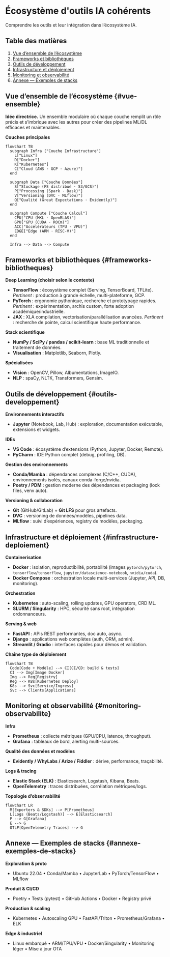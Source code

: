 # Écosystème d'outils IA cohérents

Comprendre les outils et leur intégration dans l’écosystème IA.

## Table des matières

1. [Vue d’ensemble de l’écosystème](#vue-ensemble)
2. [Frameworks et bibliothèques](#frameworks-bibliotheques)
3. [Outils de développement](#outils-developpement)
4. [Infrastructure et déploiement](#infrastructure-deploiement)
5. [Monitoring et observabilité](#monitoring-observabilite)
6. [Annexe — Exemples de stacks](#annexe-exemples-de-stacks)



## Vue d’ensemble de l’écosystème {#vue-ensemble}

**Idée directrice.** Un ensemble modulaire où chaque couche remplit un rôle précis et s’imbrique avec les autres pour créer des pipelines ML/DL efficaces et maintenables.

**Couches principales**

```mermaid
flowchart TB
  subgraph Infra ["Couche Infrastructure"]
    L["Linux"]
    D["Docker"]
    K["Kubernetes"]
    C["Cloud (AWS · GCP · Azure)"]
  end

  subgraph Data ["Couche Données"]
    S["Stockage (FS distribué · S3/GCS)"]
    P["Processing (Spark · Dask)"]
    V["Versioning (DVC · MLflow)"]
    Q["Qualité (Great Expectations · Evidently)"]
  end

  subgraph Compute ["Couche Calcul"]
    CPU["CPU (MKL · OpenBLAS)"]
    GPU["GPU (CUDA · ROCm)"]
    ACC["Accélérateurs (TPU · VPU)"]
    EDGE["Edge (ARM · RISC-V)"]
  end

  Infra --> Data --> Compute

```



## Frameworks et bibliothèques {#frameworks-bibliotheques}

**Deep Learning (choisir selon le contexte)**

* **TensorFlow** : écosystème complet (Serving, TensorBoard, TFLite).
  *Pertinent* : production à grande échelle, multi-plateforme, GCP.
* **PyTorch** : ergonomie pythonique, recherche et prototypage rapides.
  *Pertinent* : expérimentation, archis custom, forte adoption académique/industrielle.
* **JAX** : XLA compilation, vectorisation/parallélisation avancées.
  *Pertinent* : recherche de pointe, calcul scientifique haute performance.

**Stack scientifique**

* **NumPy / SciPy / pandas / scikit-learn** : base ML traditionnelle et traitement de données.
* **Visualisation** : Matplotlib, Seaborn, Plotly.

**Spécialisées**

* **Vision** : OpenCV, Pillow, Albumentations, ImageIO.
* **NLP** : spaCy, NLTK, Transformers, Gensim.



## Outils de développement {#outils-developpement}

**Environnements interactifs**

* **Jupyter** (Notebook, Lab, Hub) : exploration, documentation exécutable, extensions et widgets.

**IDEs**

* **VS Code** : écosystème d’extensions (Python, Jupyter, Docker, Remote).
* **PyCharm** : IDE Python complet (debug, profiling, DB).

**Gestion des environnements**

* **Conda/Mamba** : dépendances complexes (C/C++, CUDA), environnements isolés, canaux conda-forge/nvidia.
* **Poetry / PDM** : gestion moderne des dépendances et packaging (lock files, venv auto).

**Versioning & collaboration**

* **Git** (GitHub/GitLab) + **Git LFS** pour gros artefacts.
* **DVC** : versioning de données/modèles, pipelines data.
* **MLflow** : suivi d’expériences, registry de modèles, packaging.



## Infrastructure et déploiement {#infrastructure-deploiement}

**Containerisation**

* **Docker** : isolation, reproductibilité, portabilité (images `pytorch/pytorch`, `tensorflow/tensorflow`, `jupyter/datascience-notebook`, `nvidia/cuda`).
* **Docker Compose** : orchestration locale multi-services (Jupyter, API, DB, monitoring).

**Orchestration**

* **Kubernetes** : auto-scaling, rolling updates, GPU operators, CRD ML.
* **SLURM / Singularity** : HPC, sécurité sans root, intégration ordonnanceurs.

**Serving & web**

* **FastAPI** : APIs REST performantes, doc auto, async.
* **Django** : applications web complètes (auth, ORM, admin).
* **Streamlit / Gradio** : interfaces rapides pour démos et validation.

**Chaîne type de déploiement**

```mermaid
flowchart TB
  Code[Code + Modèle] --> CI[CI/CD: build & tests]
  CI --> Img[Image Docker]
  Img --> Reg[Registry]
  Reg --> K8s[Kubernetes Deploy]
  K8s --> Svc[Service/Ingress]
  Svc --> Clients[Applications]
```



## Monitoring et observabilité {#monitoring-observabilite}

**Infra**

* **Prometheus** : collecte métriques (GPU/CPU, latence, throughput).
* **Grafana** : tableaux de bord, alerting multi-sources.

**Qualité des données et modèles**

* **Evidently / WhyLabs / Arize / Fiddler** : dérive, performance, traçabilité.

**Logs & tracing**

* **Elastic Stack (ELK)** : Elasticsearch, Logstash, Kibana, Beats.
* **OpenTelemetry** : traces distribuées, corrélation métriques/logs.

**Topologie d’observabilité**

```mermaid
flowchart LR
  M[Exporters & SDKs] --> P[Prometheus]
  L[Logs (Beats/Logstash)] --> E[Elasticsearch]
  P --> G[Grafana]
  E --> G
  OTLP[OpenTelemetry Traces] --> G
```



## Annexe — Exemples de stacks {#annexe-exemples-de-stacks}

**Exploration & proto**

* Ubuntu 22.04 • Conda/Mamba • JupyterLab • PyTorch/TensorFlow • MLflow

**Produit & CI/CD**

* Poetry • Tests (pytest) • GitHub Actions • Docker • Registry privé

**Production & scaling**

* Kubernetes • Autoscaling GPU • FastAPI/Triton • Prometheus/Grafana • ELK

**Edge & industriel**

* Linux embarqué • ARM/TPU/VPU • Docker/Singularity • Monitoring léger • Mise à jour OTA


